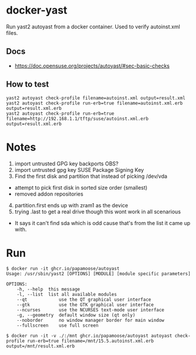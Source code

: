 # docker-yast
Run yast2 autoyast from a docker container. Used to verify autoinst.xml files.


## Docs
* https://doc.opensuse.org/projects/autoyast/#sec-basic-checks

## How to test

```
yast2 autoyast check-profile filename=autoinst.xml output=result.xml
yast2 autoyast check-profile run-erb=true filename=autoinst.xml.erb output=result.xml.erb
yast2 autoyast check-profile run-erb=true filename=http://192.168.1.1/tftp/suse/autoinst.xml.erb output=result.xml.erb
```

# Notes

1. import untrusted GPG key backports OBS?
2. import untrusted gpg key SUSE Package Signing Key
3. Find the first disk and partition that instead of picking /dev/vda
  - attempt to pick first disk in sorted size order (smallest)
  - removed addon repositories
4. partition.first ends up with zram1 as the device
5. trying .last to get a real drive though this wont work in all scenarious
  - It says it can't find sda which is odd cause that's from the list it came up with.



# Run

```
$ docker run -it ghcr.io/papamoose/autoyast 
Usage: /usr/sbin/yast2 [OPTIONS] [MODULE] [module specific parameters]

OPTIONS:
	-h, --help	this message
	-l, --list	list all available modules
	--qt            use the QT graphical user interface
	--gtk           use the GTK graphical user interface
	--ncurses       use the NCURSES text-mode user interface
	-g, --geometry	default window size (qt only)
	--noborder      no window manager border for main window
	--fullscreen    use full screen
```

```
$ docker run -it -v ./:/mnt ghcr.io/papamoose/autoyast autoyast check-profile run-erb=true filename=/mnt/15.5.autoinst.xml.erb output=/mnt/result.xml.erb
```

